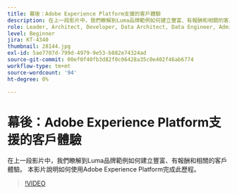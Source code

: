 ```yaml
---
title: 幕後：Adobe Experience Platform支援的客戶體驗
description: 在上一段影片中，我們瞭解到Luma品牌範例如何建立豐富、有報酬和相關的客戶體驗。 本影片說明如何使用Adobe Experience Platform完成此歷程。
role: Leader, Architect, Developer, Data Architect, Data Engineer, Admin, User
level: Beginner
jira: KT-4340
thumbnail: 28144.jpg
exl-id: 5ae7707d-799d-4979-9e53-b882e74324ad
source-git-commit: 00ef0f40fb3d82f0c06428a35c0e402f46ab6774
workflow-type: tm+mt
source-wordcount: '94'
ht-degree: 0%

---
```


# 幕後：Adobe Experience Platform支援的客戶體驗

在上一段影片中，我們瞭解到Luma品牌範例如何建立豐富、有報酬和相關的客戶體驗。 本影片說明如何使用Adobe Experience Platform完成此歷程。

>[!VIDEO](https://video.tv.adobe.com/v/28144?learn=on)

